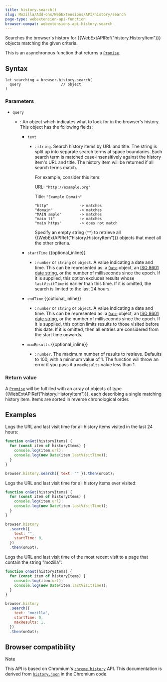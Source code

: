 ```yaml
---
title: history.search()
slug: Mozilla/Add-ons/WebExtensions/API/history/search
page-type: webextension-api-function
browser-compat: webextensions.api.history.search
---
```




Searches the browser's history for {{WebExtAPIRef("history.HistoryItem")}} objects matching the given criteria.

This is an asynchronous function that returns a [`Promise`](/Web/JavaScript/Reference/Global_Objects/Promise).

## Syntax

```js-nolint
let searching = browser.history.search(
  query                  // object
)
```

### Parameters

- `query`

  - : An object which indicates what to look for in the browser's history. This object has the following fields:

    - `text`

      - : `string`. Search history items by URL and title. The string is split up into separate search terms at space boundaries. Each search term is matched case-insensitively against the history item's URL and title. The history item will be returned if all search terms match.

        For example, consider this item:

        URL: `"http://example.org"`

        Title: `"Example Domain"`

        ```plain
        "http"              -> matches
        "domain"            -> matches
        "MAIN ample"        -> matches
        "main tt"           -> matches
        "main https"        -> does not match
        ```

        Specify an empty string (`""`) to retrieve all {{WebExtAPIRef("history.HistoryItem")}} objects that meet all the other criteria.

    - `startTime` {{optional_inline}}
      - : `number` or `string` or `object`. A value indicating a date and time. This can be represented as: a [`Date`](/Web/JavaScript/Reference/Global_Objects/Date) object, an [ISO 8601 date string](https://www.iso.org/iso-8601-date-and-time-format.html), or the number of milliseconds since the epoch. If it is supplied, this option excludes results whose `lastVisitTime` is earlier than this time. If it is omitted, the search is limited to the last 24 hours.
    - `endTime` {{optional_inline}}
      - : `number` or `string` or `object`. A value indicating a date and time. This can be represented as: a [`Date`](/Web/JavaScript/Reference/Global_Objects/Date) object, an [ISO 8601 date string](https://www.iso.org/iso-8601-date-and-time-format.html), or the number of milliseconds since the epoch. If it is supplied, this option limits results to those visited before this date. If it is omitted, then all entries are considered from the start time onwards.
    - `maxResults` {{optional_inline}}
      - : `number`. The maximum number of results to retrieve. Defaults to 100, with a minimum value of 1. The function will throw an error if you pass it a `maxResults` value less than 1.

### Return value

A [`Promise`](/Web/JavaScript/Reference/Global_Objects/Promise) will be fulfilled with an array of objects of type {{WebExtAPIRef("history.HistoryItem")}}, each describing a single matching history item. Items are sorted in reverse chronological order.

## Examples

Logs the URL and last visit time for all history items visited in the last 24 hours:

```js
function onGot(historyItems) {
  for (const item of historyItems) {
    console.log(item.url);
    console.log(new Date(item.lastVisitTime));
  }
}

browser.history.search({ text: "" }).then(onGot);
```

Logs the URL and last visit time for all history items ever visited:

```js
function onGot(historyItems) {
  for (const item of historyItems) {
    console.log(item.url);
    console.log(new Date(item.lastVisitTime));
  }
}

browser.history
  .search({
    text: "",
    startTime: 0,
  })
  .then(onGot);
```

Logs the URL and last visit time of the most recent visit to a page that contain the string "mozilla":

```js
function onGot(historyItems) {
  for (const item of historyItems) {
    console.log(item.url);
    console.log(new Date(item.lastVisitTime));
  }
}

browser.history
  .search({
    text: "mozilla",
    startTime: 0,
    maxResults: 1,
  })
  .then(onGot);
```



## Browser compatibility



> [!NOTE]
> This API is based on Chromium's [`chrome.history`](https://developer.chrome.com/docs/extensions/reference/api/history#method-search) API. This documentation is derived from [`history.json`](https://chromium.googlesource.com/chromium/src/+/master/chrome/common/extensions/api/history.json) in the Chromium code.

<!--
// Copyright 2015 The Chromium Authors. All rights reserved.
//
// Redistribution and use in source and binary forms, with or without
// modification, are permitted provided that the following conditions are
// met:
//
//    * Redistributions of source code must retain the above copyright
// notice, this list of conditions and the following disclaimer.
//    * Redistributions in binary form must reproduce the above
// copyright notice, this list of conditions and the following disclaimer
// in the documentation and/or other materials provided with the
// distribution.
//    * Neither the name of Google Inc. nor the names of its
// contributors may be used to endorse or promote products derived from
// this software without specific prior written permission.
//
// THIS SOFTWARE IS PROVIDED BY THE COPYRIGHT HOLDERS AND CONTRIBUTORS
// "AS IS" AND ANY EXPRESS OR IMPLIED WARRANTIES, INCLUDING, BUT NOT
// LIMITED TO, THE IMPLIED WARRANTIES OF MERCHANTABILITY AND FITNESS FOR
// A PARTICULAR PURPOSE ARE DISCLAIMED. IN NO EVENT SHALL THE COPYRIGHT
// OWNER OR CONTRIBUTORS BE LIABLE FOR ANY DIRECT, INDIRECT, INCIDENTAL,
// SPECIAL, EXEMPLARY, OR CONSEQUENTIAL DAMAGES (INCLUDING, BUT NOT
// LIMITED TO, PROCUREMENT OF SUBSTITUTE GOODS OR SERVICES; LOSS OF USE,
// DATA, OR PROFITS; OR BUSINESS INTERRUPTION) HOWEVER CAUSED AND ON ANY
// THEORY OF LIABILITY, WHETHER IN CONTRACT, STRICT LIABILITY, OR TORT
// (INCLUDING NEGLIGENCE OR OTHERWISE) ARISING IN ANY WAY OUT OF THE USE
// OF THIS SOFTWARE, EVEN IF ADVISED OF THE POSSIBILITY OF SUCH DAMAGE.
-->
